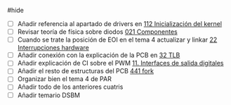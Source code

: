 #hide

- [ ] Añadir referencia al apartado de drivers en [112 Inicialización del kernel](112%20Inicialización%20del%20kernel.md)
- [ ] Revisar teoría de física sobre diodos [021 Componentes](021%20Componentes.md)
- [ ] Cuando se trate la posición de EOI en el tema 4 actualizar y linkar [22 Interrupciones hardware](22%20Interrupciones%20hardware.md)
- [ ] Añadir conexión con la explicación de la PCB en [32 TLB](32%20TLB.md)
- [ ] Añadir explicación de CI sobre el PWM [11. Interfaces de salida digitales](11.%20Interfaces%20de%20salida%20digitales.md)
- [ ] Añadir el resto de estructuras del PCB [441 fork](441%20fork.md)
- [ ] Organizar bien el tema 4 de PAR
- [ ] Añadir todo de los anteriores cuatris
- [ ] Añadir temario DSBM